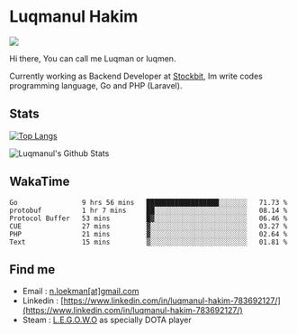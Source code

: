 
# Luqmanul Hakim

![](https://komarev.com/ghpvc/?username=luqman-v1)

Hi there, You can call me Luqman or luqmen.

Currently working as Backend Developer at [Stockbit](https://stockbit.com/), Im write codes programming language, Go and PHP (Laravel).
## Stats

[![Top Langs](https://github-readme-stats.vercel.app/api/top-langs/?username=luqman-v1&layout=compact)](https://github.com/anuraghazra/github-readme-stats)

![Luqmanul's Github Stats](https://github-readme-stats.vercel.app/api?username=luqman-v1&show_icons=true)


## WakaTime 

<!--START_SECTION:waka-->

```text
Go                9 hrs 56 mins   ██████████████████░░░░░░░   71.73 %
protobuf          1 hr 7 mins     ██░░░░░░░░░░░░░░░░░░░░░░░   08.14 %
Protocol Buffer   53 mins         █▓░░░░░░░░░░░░░░░░░░░░░░░   06.46 %
CUE               27 mins         ▓░░░░░░░░░░░░░░░░░░░░░░░░   03.27 %
PHP               21 mins         ▓░░░░░░░░░░░░░░░░░░░░░░░░   02.64 %
Text              15 mins         ▒░░░░░░░░░░░░░░░░░░░░░░░░   01.81 %
```

<!--END_SECTION:waka-->


## Find me 

- Email : [n.loekman[at]gmail.com](mailto:n.loekman@gmail.com)
- Linkedin : [https://www.linkedin.com/in/luqmanul-hakim-783692127/](https://www.linkedin.com/in/luqmanul-hakim-783692127/)
- Steam : [L.E.G.O.W.O](https://steamcommunity.com/id/fuukmans) as specially DOTA player


